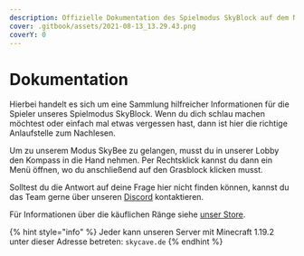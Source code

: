 ```yaml
---
description: Offizielle Dokumentation des Spielmodus SkyBlock auf dem Netzwerk SkyCave
cover: .gitbook/assets/2021-08-13_13.29.43.png
coverY: 0
---
```


# Dokumentation

Hierbei handelt es sich um eine Sammlung hilfreicher Informationen für die Spieler unseres Spielmodus SkyBlock. Wenn du dich schlau machen möchtest oder einfach mal etwas vergessen hast, dann ist hier die richtige Anlaufstelle zum Nachlesen.

Um zu unserem Modus SkyBee zu gelangen, musst du in unserer Lobby den Kompass in die Hand nehmen. Per Rechtsklick kannst du dann ein Menü öffnen, wo du anschließend auf den Grasblock klicken musst.

Solltest du die Antwort auf deine Frage hier nicht finden können, kannst du das Team gerne über unseren [Discord](https://discord.com/invite/zdmkTvg) kontaktieren.

Für Informationen über die käuflichen Ränge siehe [unser Store](https://skycave.buycraft.net/).

{% hint style="info" %}
Jeder kann unseren Server mit Minecraft 1.19.2 unter dieser Adresse betreten: `skycave.de`
{% endhint %}
